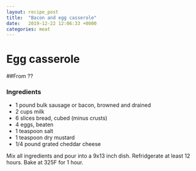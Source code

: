 ```yaml
---
layout: recipe_post
title:  "Bacon and egg casserole"
date:   2019-12-22 12:06:33 +0000
categories: meat
---
```


# Egg casserole
##From ??
### Ingredients
* 1 pound bulk sausage or bacon, browned and drained
* 2 cups milk
* 6 slices bread, cubed (minus crusts)
* 4 eggs, beaten
* 1 teaspoon salt
* 1 teaspoon dry mustard
* 1/4 pound grated cheddar cheese


Mix all ingredients and pour into a 9x13 inch dish. Refridgerate at least 12 hours. Bake at 325F for 1 hour.
